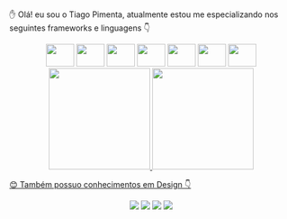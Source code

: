 ✋ Olá! eu sou o Tiago Pimenta, atualmente estou me especializando nos seguintes frameworks e linguagens 👇

<div align="center">  
  <img height="40" width="50" src="https://cdn.jsdelivr.net/gh/devicons/devicon/icons/html5/html5-original.svg" />
  <img height="40" width="50" src="https://cdn.jsdelivr.net/gh/devicons/devicon/icons/css3/css3-original.svg" />
  <img height="40" width="50" src="https://cdn.jsdelivr.net/gh/devicons/devicon/icons/javascript/javascript-original.svg" />
<img height="40" width="50" src="https://cdn.jsdelivr.net/gh/devicons/devicon/icons/react/react-original.svg" />
<img height="40" width="50"" src="https://cdn.jsdelivr.net/gh/devicons/devicon/icons/nodejs/nodejs-original.svg" />
  <img height="40" width="50" src="https://cdn.jsdelivr.net/gh/devicons/devicon/icons/vuejs/vuejs-original.svg" />
  <img height="40" width="50" src="https://cdn.jsdelivr.net/gh/devicons/devicon/icons/typescript/typescript-original.svg" />  
</div>


<div align="center">
  <a href="https://github.com/TiagoPimenta54">
  <img height="180em" src="https://github-readme-stats.vercel.app/api?username=TiagoPimenta54&show_icons=true&theme=dark&include_all_commits=true&count_private=true"/>
  <img height="180em" src="https://github-readme-stats.vercel.app/api/top-langs/?username=TiagoPimenta54&layout=compact&langs_count=7&theme=dark"/>
</div>

😊 Também possuo conhecimentos em Design 👇
                                                                                                                                                 
<div align="center" > 
  <a href="https://www.linkedin.com/in/tiagopimenta54/" target="_blank"><img src="https://aleen42.github.io/badges/src/behance.svg" target="_blank"></a>
  <a href="https://www.linkedin.com/in/tiagopimenta54/" target="_blank"><img src="https://aleen42.github.io/badges/src/illustrator.svg" target="_blank"></a>
  <a href="https://www.linkedin.com/in/tiagopimenta54/" target="_blank"><img src="https://aleen42.github.io/badges/src/after_effects.svg" target="_blank"></a>
  <a href="https://www.linkedin.com/in/tiagopimenta54/" target="_blank"><img src="https://aleen42.github.io/badges/src/premiere.svg" target="_blank"></a>
</div>
                                                                                                                                                    
<div align="center"                   
 <img height="40" width="50 src="https://c.tenor.com/udYl1CJgloUAAAAd/yoda-star-wars.gif">                                              
</div>
  
  
